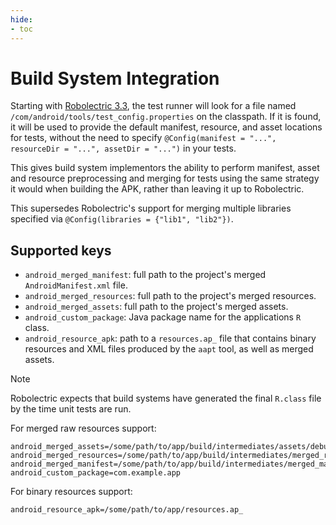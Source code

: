 ```yaml
---
hide:
- toc
---
```


# Build System Integration

Starting with [Robolectric 3.3][robolectric-3.3-release], the test runner will look for a file named
`/com/android/tools/test_config.properties` on the classpath. If it is found, it will be used to
provide the default manifest, resource, and asset locations for tests, without the need to specify
`@Config(manifest = "...", resourceDir = "...", assetDir = "...")` in your tests.

This gives build system implementors the ability to perform manifest, asset and resource
preprocessing and merging for tests using the same strategy it would when building the APK, rather
than leaving it up to Robolectric.

This supersedes Robolectric's support for merging multiple libraries specified via
`@Config(libraries = {"lib1", "lib2"})`.

## Supported keys

* `android_merged_manifest`: full path to the project's merged `AndroidManifest.xml` file.
* `android_merged_resources`: full path to the project's merged resources.
* `android_merged_assets`: full path to the project's merged assets.
* `android_custom_package`: Java package name for the applications `R` class.
* `android_resource_apk`: path to a `resources.ap_` file that contains binary resources and XML
  files produced by the `aapt` tool, as well as merged assets.

> [!NOTE]
> Robolectric expects that build systems have generated the final `R.class` file by the time unit
> tests are run.

For merged raw resources support:

```properties
android_merged_assets=/some/path/to/app/build/intermediates/assets/debug
android_merged_resources=/some/path/to/app/build/intermediates/merged_res/debug
android_merged_manifest=/some/path/to/app/build/intermediates/merged_manifests/debug/processDebugManifest/AndroidManifest.xml
android_custom_package=com.example.app
```

For binary resources support:

```properties
android_resource_apk=/some/path/to/app/resources.ap_
```

[robolectric-3.3-release]: https://github.com/robolectric/robolectric/releases/tag/robolectric-3.3
